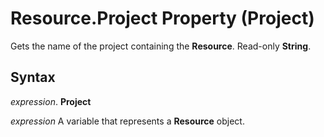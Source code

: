 
# Resource.Project Property (Project)

Gets the name of the project containing the  **Resource**. Read-only **String**.


## Syntax

 _expression_. **Project**

 _expression_ A variable that represents a **Resource** object.

